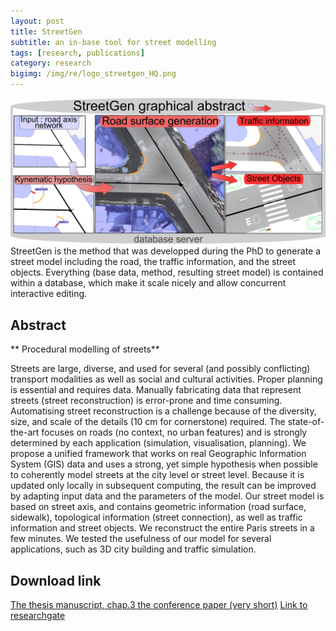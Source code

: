 ```yaml
---
layout: post
title: StreetGen
subtitle: an in-base tool for street modelling
tags: [research, publications]
category: research
bigimg: /img/re/logo_streetgen_HQ.png
---
```

![StreetGen Graphical abstract](/img/re/streetgen_graphical_abstract.png)
StreetGen is the method that was developped during the PhD to generate a street model including the road, the traffic information, and the street objects.
Everything (base data, method, resulting street model) is contained within a database, which make it scale nicely and allow concurrent interactive editing.

## Abstract

** Procedural modelling of streets**



Streets are large, diverse, and used for several (and possibly conflicting) transport
modalities as well as social and cultural activities. Proper planning is essential and requires
data. Manually fabricating data that represent streets (street reconstruction) is
error-prone and time consuming. Automatising street reconstruction is a challenge because
of the diversity, size, and scale of the details (10 cm for cornerstone) required. The
state-of-the-art focuses on roads (no context, no urban features) and is strongly determined
by each application (simulation, visualisation, planning). We propose a unified
framework that works on real Geographic Information System (GIS) data and uses a
strong, yet simple hypothesis when possible to coherently model streets at the city level
or street level. Because it is updated only locally in subsequent computing, the result
can be improved by adapting input data and the parameters of the model. Our street
model is based on street axis, and contains geometric information (road surface, sidewalk),
topological information (street connection), as well as traffic information and 
street objects. We reconstruct the entire Paris streets in a few minutes. We tested the
usefulness of our model for several applications, such as 3D city building and traffic
simulation.


## Download link
[The thesis manuscript, chap.3 ](https://github.com/Remi-C/inverse_procedural_street_modelling)
[the conference paper (very short)](/img/re/Cura_2015_StreetGen.pdf) 
[Link to researchgate](https://www.researchgate.net/publication/283184997_STREETGEN_IN-BASE_PROCEDURAL-BASED_ROAD_GENERATION)
